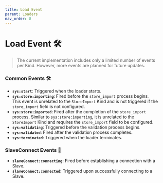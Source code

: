 ```yaml
---
title: Load Event
parent: Loaders
nav_order: 8
---
```


# Load Event 🛠️

> The current implementation includes only a limited number of events per Kind. However, more events are planned for future updates.

### Common Events 🛠️
- **`sys:start`**: Triggered when the loader starts.
- **`sys:store:importing`**: Fired before the `store_import` process begins. This event is unrelated to the `StoreImport` Kind and is not triggered if the `store_import` field is not configured.
- **`sys:store:imported`**: Fired after the completion of the `store_import` process. Similar to `sys:store:importing`, it is unrelated to the `StoreImport` Kind and requires the `store_import` field to be configured.
- **`sys:validating`**: Triggered before the validation process begins.
- **`sys:validated`**: Fired after the validation process completes.
- **`sys:terminated`**: Triggered when the loader terminates.

### SlaveConnect Events 🤝
- **`slaveConnect:connecting`**: Fired before establishing a connection with a Slave.
- **`slaveConnect:connected`**: Triggered upon successfully connecting to a Slave.